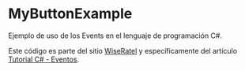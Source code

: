 ﻿# MyButtonExample
Ejemplo de uso de los Events en el lenguaje de programación C#.

Este código es parte del sitio [WiseRatel](http://www.wiseratel.com) y específicamente del artículo [Tutorial C# - Eventos](http://www.wiseratel.com/tutorial-csharp-eventos).
